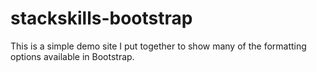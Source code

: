 # stackskills-bootstrap
This is a simple demo site I put together to show many of the formatting options available in Bootstrap.
